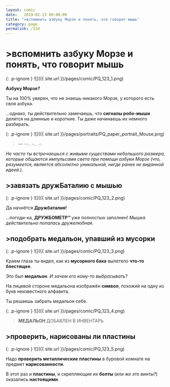 ```yaml
---
layout: comic
date:   2019-02-13 00:00:00 
title: ">вспомнить азбуку Морзе и понять, что говорит мышь"
category: page
permalink: /124
---
```

# >вспомнить азбуку Морзе и понять, что говорит мышь

{: .p-ignore }
![]({{ site.url }}/pages/comic/PQ_123_1.png)

<strong>Азбуку Морзе?</strong> 

Ты на 100% уверен, что не знаешь никакого Морзе, у которого есть своя азбука.

…однако, ты действительно замечаешь, что <strong>сигналы робо-мыши</strong> делятся на длинные и короткие. Ты даже начинаешь их немного разбирать.

{: .p-ignore }
![]({{ site.url }}/pages/portraits/PQ_paper_portrait_Mouse.png)

<blockquote>— --.. -.. .-.</blockquote>

<em>Не часто ты встречаешься с живыми существами небольшого размера, которые общаются импульсами света при помощи азбуки Морзе (что, разумеется, является абсолютно уникальной, нигде ранее не виданной идеей.).</em>

## >завязать дружБаталию с мышью

{: .p-ignore }
![]({{ site.url }}/pages/comic/PQ_123_2.png)

Да начнётся <strong>Дружбаталия!</strong>

…погоди-ка, <strong>ДРУЖБОМЕТР™ </strong>уже полностью заполнен! <em>Мышка действительно попалась дружелюбная.</em>

## >подобрать медальон, упавший из мусорки

{: .p-ignore }
![]({{ site.url }}/pages/comic/PQ_123_3.png)

Краем глаза ты видел, как из <strong>мусорного бака</strong> вылетело <strong>что-то блестящее</strong>.

Это был <strong>медальон</strong>. <em>И зачем его кому-то выбрасывать</em>?

На лицевой стороне медальона изображён <strong>символ</strong>, похожий на одну из букв неизвестного алфавита.

Ты решаешь забрать медальон себе.

{: .p-ignore }
![]({{ site.url }}/pages/comic/PQ_123_4.png)

<blockquote><strong>МЕДАЛЬОН </strong>ДОБАВЛЕН В ИНВЕНТАРЬ</blockquote>

## >проверить, нарисованы ли пластины

{: .p-ignore }
![]({{ site.url }}/pages/comic/PQ_123_5.png)

Надо <strong>проверить металлические пластины</strong> в буровой комнате на предмет <strong>нарисованности</strong>.

В этот раз и <strong>пластины</strong>, и скрепляющие их <strong>болты </strong>(<em>или же это винты?</em>) оказались <strong>настоящими</strong>.
